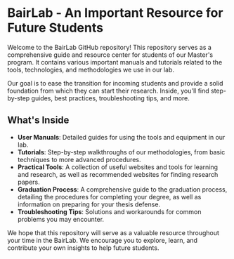 # BairLab - An Important Resource for Future Students

Welcome to the BairLab GitHub repository! This repository serves as a comprehensive guide and resource center for students of our Master's program. It contains various important manuals and tutorials related to the tools, technologies, and methodologies we use in our lab.

Our goal is to ease the transition for incoming students and provide a solid foundation from which they can start their research. Inside, you'll find step-by-step guides, best practices, troubleshooting tips, and more.

## What's Inside

- **User Manuals**: Detailed guides for using the tools and equipment in our lab.
- **Tutorials**: Step-by-step walkthroughs of our methodologies, from basic techniques to more advanced procedures.
- **Practical Tools**: A collection of useful websites and tools for learning and research, as well as recommended websites for finding research papers.
- **Graduation Process**: A comprehensive guide to the graduation process, detailing the procedures for completing your degree, as well as information on preparing for your thesis defense.
- **Troubleshooting Tips**: Solutions and workarounds for common problems you may encounter.

We hope that this repository will serve as a valuable resource throughout your time in the BairLab. We encourage you to explore, learn, and contribute your own insights to help future students.